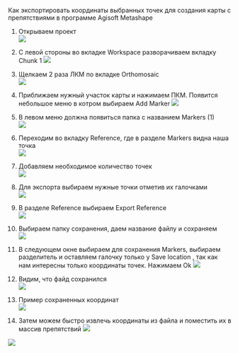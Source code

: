 Как экспортировать координаты выбранных точек для создания карты с препятствиями в программе Agisoft Metashape


1. Открываем проект                                                                            
![](/Agisoft_Metashape/fotos/1.png)



2. С левой стороны во вкладке Workspace разворачиваем вкладку Chunk 1
![](/Agisoft_Metashape/fotos/2.png)



3. Щелкаем 2 раза ЛКМ по вкладке Orthomosaic                                                   
![](/Agisoft_Metashape/fotos/3.png)



4. Приближаем нужный участок карты и нажимаем ПКМ. Появится небольшое меню в котром выбираем Add Marker
![](/Agisoft_Metashape/fotos/4.png)



5. В левом меню должна появиться папка с названием Markers (1)                                        
![](/Agisoft_Metashape/fotos/5.png)



6. Переходим во вкладку Reference, где в разделе Markers видна наша точка                        
![](/Agisoft_Metashape/fotos/6.png)



7. Добавляем необходимое количество точек                                                            
![](/Agisoft_Metashape/fotos/7.png)



8. Для экспорта выбираем нужные точки отметив их галочками                                   
![](/Agisoft_Metashape/fotos/8.png)



9. В разделе Reference выбираем Export Reference                                          
![](/Agisoft_Metashape/fotos/9.png)



10. Выбираем папку сохранения, даем название файлу и сохраняем                                   
![](/Agisoft_Metashape/fotos/10.png)



11. В следующем окне выбираем для сохранения Markers, выбираем разделитель и оставляем галочку только у Save location , так как нам интересны только координаты точек. Нажимаем Ok
![](/Agisoft_Metashape/fotos/11.png)



12. Видим, что файд сохранился                                                             
![](/Agisoft_Metashape/fotos/12.png)



13. Пример сохраненных координат                                                        
![](/Agisoft_Metashape/fotos/13.png)



14. Затем можем быстро извлечь координаты из файла и поместить их в массив препятствий
![](/Agisoft_Metashape/fotos/14.png)


![](/Agisoft_Metashape/fotos/15.png)

